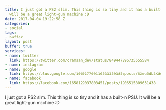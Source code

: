 ```yaml
---
title: I just got a PS2 slim. This thing is so tiny and it has a built-in PSU. It
  will be a great light-gun machine :D
date: 2017-04-04 19:22:58 Z
categories:
- social
tags:
- buffer
layout: post
buffer: true
services:
- name: twitter
  link: https://twitter.com/cramsan_dev/status/849447296735555584
- name: instagram
- name: google
  link: https://plus.google.com/106027709116533359385/posts/SXwu5db2XGo
- name: facebook
  link: https://facebook.com/1658129037803451/posts/1906515809631438
---
```


I just got a PS2 slim. This thing is so tiny and it has a built-in PSU. It will be a great light-gun machine :D
